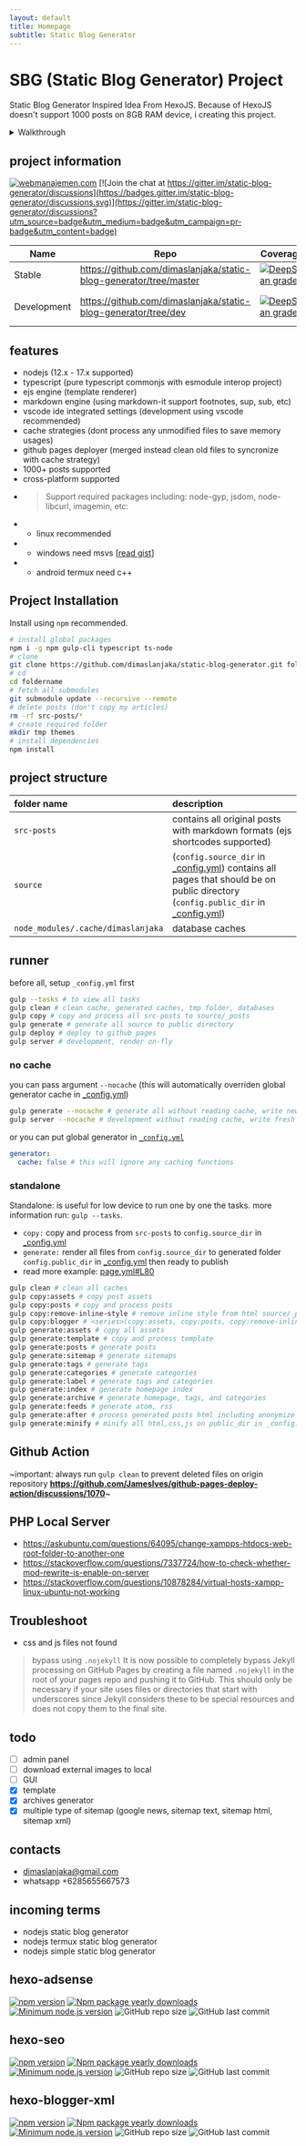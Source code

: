 ```yaml
---
layout: default
title: Homepage
subtitle: Static Blog Generator
---
```


# SBG (Static Blog Generator) Project
Static Blog Generator Inspired Idea From HexoJS. Because of HexoJS doesn't support 1000 posts on 8GB RAM device, i creating this project.

<details>
  <summary>Walkthrough</summary>

  ## Project Walkthrough
  - I switched platforms from blogger to github page.
  ![image](https://user-images.githubusercontent.com/12471057/162500759-7bf0931e-ea5c-4925-b1cb-1653c9ba00bc.png)
  - Using HexoJS for first time, and creating my own platform converter `Blogger to HexoJS` https://github.com/dimaslanjaka/hexo-blogger-xml
  - After a few months, my posts have reached 800. hexojs is starting to become unfriendly, to the point that all my articles are corrupted (not rendered perfectly). And some posts got reduced from page rank.
  - And i got confused, then iam creating this project
</details>

## project information
[![webmanajemen.com](https://img.shields.io/website.svg?down_color=red&down_message=down&style=flat-square&up_color=green&up_message=up&label=webmanajemen.com&url=https://webmanajemen.com)](https://webmanajemen.com)
[![Join the chat at https://gitter.im/static-blog-generator/discussions](https://badges.gitter.im/static-blog-generator/discussions.svg)](https://gitter.im/static-blog-generator/discussions?utm_source=badge&utm_medium=badge&utm_campaign=pr-badge&utm_content=badge) 

| Name | Repo | Coverage | Build |
| --- | --- | --- | --- |
| Stable | https://github.com/dimaslanjaka/static-blog-generator/tree/master | [![DeepScan grade](https://deepscan.io/api/teams/17454/projects/21168/branches/599935/badge/grade.svg)](https://deepscan.io/dashboard#view=project&tid=17454&pid=21168&bid=599935) | - |
| Development | https://github.com/dimaslanjaka/static-blog-generator/tree/dev | [![DeepScan grade](https://deepscan.io/api/teams/17454/projects/21168/branches/602470/badge/grade.svg)](https://deepscan.io/dashboard#view=project&tid=17454&pid=21168&bid=602470) | [![Dev Build](https://github.com/dimaslanjaka/static-blog-generator/actions/workflows/dev-build.yml/badge.svg)](https://github.com/dimaslanjaka/static-blog-generator/actions/workflows/dev-build.yml) |

<!--### temporarily disabled
- gulp server : because of major changes, were disabled gulp local server, use php local server instead
-->
## features
- nodejs (12.x - 17.x supported)
- typescript (pure typescript commonjs with esmodule interop project)
- ejs engine (template renderer)
- markdown engine (using markdown-it support footnotes, sup, sub, etc)
- vscode ide integrated settings (development using vscode recommended)
- cache strategies (dont process any unmodified files to save memory usages)
- github pages deployer (merged instead clean old files to syncronize with cache strategy)
- 1000+ posts supported
- cross-platform supported
- > Support required packages including: node-gyp, jsdom, node-libcurl, imagemin, etc:
- - linux recommended
- - windows need msvs [[read gist](https://gist.github.com/jtrefry/fd0ea70a89e2c3b7779c)]
- - android termux need c++

## Project Installation
Install using `npm` recommended.

```bash
# install global packages
npm i -g npm gulp-cli typescript ts-node
# clone
git clone https://github.com/dimaslanjaka/static-blog-generator.git foldername
# cd
cd foldername
# fetch all submodules
git submodule update --recursive --remote
# delete posts (don't copy my articles)
rm -rf src-posts/*
# create required folder
mkdir tmp themes
# install dependencies
npm install
```

## project structure

| folder name | description |
| :--- | :--- |
| `src-posts` | contains all original posts with markdown formats (ejs shortcodes supported) |
| `source` | (`config.source_dir` in [_config.yml](https://github.com/dimaslanjaka/static-blog-generator/blob/d951721d632c720727db718fd481e532c2e493f1/_config.yml#L28-L38)) contains all pages that should be on public directory (`config.public_dir` in [_config.yml](https://github.com/dimaslanjaka/static-blog-generator/blob/d951721d632c720727db718fd481e532c2e493f1/_config.yml#L28-L38)) |
| `node_modules/.cache/dimaslanjaka` | database caches |

## runner
before all, setup `_config.yml` first
```bash
gulp --tasks # to view all tasks
gulp clean # clean cache, generated caches, tmp folder, databases
gulp copy # copy and process all src-posts to source/_posts
gulp generate # generate all source to public directory
gulp deploy # deploy to github pages
gulp server # development, render on-fly
```
### no cache
you can pass argument `--nocache` (this will automatically overriden global generator cache in [_config.yml](https://github.com/dimaslanjaka/static-blog-generator/blob/d951721d632c720727db718fd481e532c2e493f1/_config.yml#L28-L38))
```bash
gulp generate --nocache # generate all without reading cache, write new cache (fresh generate) instead
gulp server --nocache # development without reading cache, write fresh cache instead
```
or you can put global generator in [`_config.yml`](https://github.com/dimaslanjaka/static-blog-generator/blob/d951721d632c720727db718fd481e532c2e493f1/_config.yml#L28-L38)
```yaml
generator:
  cache: false # this will ignore any caching functions
```

### standalone
Standalone: is useful for low device to run one by one the tasks. more information run: `gulp --tasks`.
- `copy:` copy and process from `src-posts` to `config.source_dir` in [_config.yml](https://github.com/dimaslanjaka/static-blog-generator/blob/d951721d632c720727db718fd481e532c2e493f1/_config.yml#L28-L38)
- `generate:` render all files from `config.source_dir` to generated folder `config.public_dir` in [_config.yml](https://github.com/dimaslanjaka/static-blog-generator/blob/d951721d632c720727db718fd481e532c2e493f1/_config.yml#L28-L38) then ready to publish
- read more example: [page.yml#L80](https://github.com/dimaslanjaka/dimaslanjaka.github.io/blob/c9c113ed51b2a6bbe50edc0ffd3d691980776a0f/.github/workflows/page.yml#L80-L112)
```bash
gulp clean # clean all caches
gulp copy:assets # copy post assets
gulp copy:posts # copy and process posts
gulp copy:remove-inline-style # remove inline style from html source/_posts (useful for migrated from blogger)
gulp copy:blogger # <series>(copy:assets, copy:posts, copy:remove-inline-style)
gulp generate:assets # copy all assets
gulp generate:template # copy and process template
gulp generate:posts # generate posts
gulp generate:sitemap # generate sitemaps
gulp generate:tags # generate tags
gulp generate:categories # generate categories
gulp generate:label # generate tags and categories
gulp generate:index # generate homepage index
gulp generate:archive # generate homepage, tags, and categories
gulp generate:feeds # generate atom, rss
gulp generate:after # process generated posts html including anonymize external links (safelinkify), add rel nofollow external link, etc
gulp generate:minify # minify all html,css,js on public_dir in _config.yml
```

## Github Action
~important: always run `gulp clean` to prevent deleted files on origin repository **https://github.com/JamesIves/github-pages-deploy-action/discussions/1070**~

## PHP Local Server
- https://askubuntu.com/questions/64095/change-xampps-htdocs-web-root-folder-to-another-one
- https://stackoverflow.com/questions/7337724/how-to-check-whether-mod-rewrite-is-enable-on-server
- https://stackoverflow.com/questions/10878284/virtual-hosts-xampp-linux-ubuntu-not-working

## Troubleshoot
- css and js files not found
> bypass using `.nojekyll`
> It is now possible to completely bypass Jekyll processing on GitHub Pages by creating a file named `.nojekyll` in the root of your pages repo and pushing it to GitHub. This should only be necessary if your site uses files or directories that start with underscores since Jekyll considers these to be special resources and does not copy them to the final site.

## todo
- [ ] admin panel
- [ ] download external images to local
- [ ] GUI
- [x] template
- [x] archives generator
- [x] multiple type of sitemap (google news, sitemap text, sitemap html, sitemap xml)

## contacts
- dimaslanjaka@gmail.com
- whatsapp +6285655667573

## incoming terms
- nodejs static blog generator
- nodejs termux static blog generator
- nodejs simple static blog generator
 
## hexo-adsense
[![npm version](https://badge.fury.io/js/hexo-adsense.svg?style=flat-square)](https://badge.fury.io/js/hexo-adsense)
[![Npm package yearly downloads](https://badgen.net/npm/dy/hexo-adsense?style=flat-square)](https://npmjs.com/package/hexo-adsense)
[![Minimum node.js version](https://badgen.net/npm/node/hexo-adsense?style=flat-square)](https://npmjs.com/package/hexo-adsense)
![GitHub repo size](https://img.shields.io/github/repo-size/dimaslanjaka/hexo-adsense?label=Repository%20Size&style=flat-square)
![GitHub last commit](https://img.shields.io/github/last-commit/dimaslanjaka/hexo-adsense?color=blue&label=Last%20Commit&style=flat-square)

## hexo-seo
[![npm version](https://badge.fury.io/js/hexo-seo.svg?style=flat-square)](https://badge.fury.io/js/hexo-seo)
[![Npm package yearly downloads](https://badgen.net/npm/dy/hexo-seo?style=flat-square)](https://npmjs.com/package/hexo-seo)
[![Minimum node.js version](https://badgen.net/npm/node/hexo-seo?style=flat-square)](https://npmjs.com/package/hexo-seo)
![GitHub repo size](https://img.shields.io/github/repo-size/dimaslanjaka/hexo-seo?label=Repository%20Size&style=flat-square)
![GitHub last commit](https://img.shields.io/github/last-commit/dimaslanjaka/hexo-seo?color=blue&label=Last%20Commit&style=flat-square)

## hexo-blogger-xml
[![npm version](https://badge.fury.io/js/hexo-blogger-xml.svg?style=flat-square)](https://badge.fury.io/js/hexo-blogger-xml)
[![Npm package yearly downloads](https://badgen.net/npm/dy/hexo-blogger-xml?style=flat-square)](https://npmjs.com/package/hexo-blogger-xml)
[![Minimum node.js version](https://badgen.net/npm/node/hexo-blogger-xml?style=flat-square)](https://npmjs.com/package/hexo-blogger-xml)
![GitHub repo size](https://img.shields.io/github/repo-size/dimaslanjaka/hexo-blogger-xml?label=Repository%20Size&style=flat-square)
![GitHub last commit](https://img.shields.io/github/last-commit/dimaslanjaka/hexo-blogger-xml?color=blue&label=Last%20Commit&style=flat-square)
